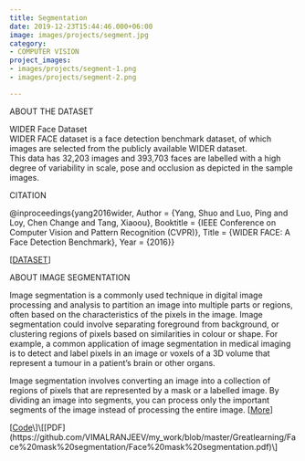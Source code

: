 ```yaml
---
title: Segmentation
date: 2019-12-23T15:44:46.000+06:00
image: images/projects/segment.jpg
category:
- COMPUTER VISION
project_images:
- images/projects/segment-1.png
- images/projects/segment-2.png

---
```

ABOUT THE DATASET

WIDER Face Dataset  
WIDER FACE dataset is a face detection benchmark dataset, of which images are selected from the publicly available WIDER dataset.  
This data has 32,203 images and 393,703 faces are labelled with a high degree of variability in scale, pose and occlusion as depicted in the sample images.

CITATION

@inproceedings{yang2016wider,
Author = {Yang, Shuo and Luo, Ping and Loy, Chen Change and Tang, Xiaoou},
Booktitle = {IEEE Conference on Computer Vision and Pattern Recognition (CVPR)},
Title = {WIDER FACE: A Face Detection Benchmark},
Year = {2016}}

\[[DATASET](http://shuoyang1213.me/WIDERFACE/)\]

ABOUT IMAGE SEGMENTATION

Image segmentation is a commonly used technique in digital image processing and analysis to partition an image into multiple parts or regions, often based on the characteristics of the pixels in the image. Image segmentation could involve separating foreground from background, or clustering regions of pixels based on similarities in colour or shape. For example, a common application of image segmentation in medical imaging is to detect and label pixels in an image or voxels of a 3D volume that represent a tumour in a patient’s brain or other organs.

Image segmentation involves converting an image into a collection of regions of pixels that are represented by a mask or a labelled image. By dividing an image into segments, you can process only the important segments of the image instead of processing the entire image. \[[More](https://in.mathworks.com/discovery/image-segmentation.html)\]

\[[Code](https://github.com/VIMALRANJEEV/my_work/blob/master/Greatlearning/Face%20mask%20segmentation/Face_Mask_Prediction_(U_net).ipynb)\]\[[PDF](https://github.com/VIMALRANJEEV/my_work/blob/master/Greatlearning/Face%20mask%20segmentation/Face%20mask%20segmentation.pdf)\]